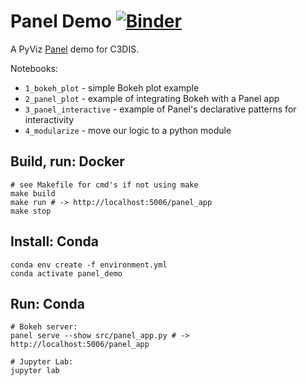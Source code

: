 # Panel Demo [![Binder](https://binder.pangeo.io/badge_logo.svg)](https://binder.pangeo.io/v2/gh/danwild/panel-demo/main)

A PyViz [Panel](https://panel.holoviz.org/index.html) demo for C3DIS.

Notebooks:
- `1_bokeh_plot` - simple Bokeh plot example
- `2_panel_plot` - example of integrating Bokeh with a Panel app
- `3_panel_interactive` - example of Panel's declarative patterns for interactivity
- `4_modularize` - move our logic to a python module

## Build, run: Docker

```shell
# see Makefile for cmd's if not using make
make build
make run # -> http://localhost:5006/panel_app
make stop
```

## Install: Conda

```
conda env create -f environment.yml
conda activate panel_demo
```

## Run: Conda 

```shell
# Bokeh server:
panel serve --show src/panel_app.py # -> http://localhost:5006/panel_app

# Jupyter Lab:
jupyter lab
```

